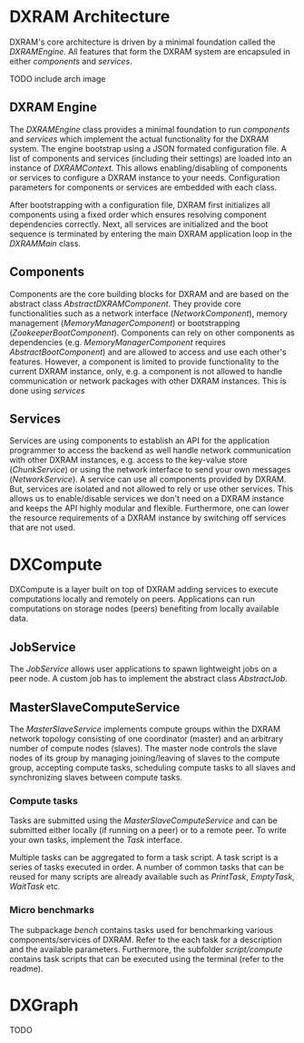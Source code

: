 # DXRAM Architecture

DXRAM's core architecture is driven by a minimal foundation called the *DXRAMEngine*. All features that form the DXRAM system are encapsuled in either *components* and *services*.

TODO include arch image

## DXRAM Engine

The *DXRAMEngine* class provides a minimal foundation to run *components* and *services* which implement the actual functionality for the DXRAM system. 
The engine bootstrap using a JSON formated configuration file. A list of components and services (including their settings) are loaded into an instance of *DXRAMContext*. This allows enabling/disabling of components or services to configure a DXRAM instance to your needs. Configuration parameters for components or services are embedded with each class.

After bootstrapping with a configuration file, DXRAM first initializes all components using a fixed order which ensures resolving component dependencies correctly. Next, all services are initialized and the boot sequence is terminated by entering the main DXRAM application loop in the *DXRAMMain* class.

## Components

Components are the core building blocks for DXRAM and are based on the abstract class *AbstractDXRAMComponent*. They provide core functionalities such as a network interface (*NetworkComponent*), memory management (*MemoryManagerComponent*) or bootstrapping (*ZookeeperBootComponent*). Components can rely on other components as dependencies (e.g. *MemoryManagerComponent* requires *AbstractBootComponent*) and are allowed to access and use each other's features. However, a component is limited to provide functionality to the current DXRAM instance, only, e.g. a component is not allowed to handle communication or network packages with other DXRAM instances. This is done using *services*

## Services

Services are using components to establish an API for the application programmer to access the backend as well handle network communication with other DXRAM instances, e.g. access to the key-value store (*ChunkService*) or using the network interface to send your own messages (*NetworkService*). A service can use all components provided by DXRAM. But, services are isolated and not allowed to rely or use other services. This allows us to enable/disable services we don't need on a DXRAM instance and keeps the API highly modular and flexible. Furthermore, one can lower the resource requirements of a DXRAM instance by switching off services that are not used.

## 

# DXCompute

DXCompute is a layer built on top of DXRAM adding services to execute computations locally and remotely on peers. Applications can run computations on storage nodes (peers) benefiting from locally available data.

## JobService

The *JobService* allows user applications to spawn lightweight jobs on a peer node. A custom job has to implement the abstract class *AbstractJob*.

## MasterSlaveComputeService

The *MasterSlaveService* implements compute groups within the DXRAM network topology consisting of one coordinator (master) and an arbitrary number of compute nodes (slaves). The master node controls the slave nodes of its group by managing joining/leaving of slaves to the compute group, accepting compute tasks, scheduling compute tasks to all slaves and synchronizing slaves between compute tasks.

### Compute tasks

Tasks are submitted using the *MasterSlaveComputeService* and can be submitted either locally (if running on a peer) or to a remote peer. To write your own tasks, implement the *Task* interface. 

Multiple tasks can be aggregated to form a task script. A task script is a series of tasks executed in order. A number of common tasks that can be reused for many scripts are already available such as *PrintTask*, *EmptyTask*, *WaitTask* etc.

### Micro benchmarks

The subpackage *bench* contains tasks used for benchmarking various components/services of DXRAM. Refer to the each task for a description and the available parameters. Furthermore, the subfolder *script/compute* contains task scripts that can be executed using the terminal (refer to the readme).

# DXGraph

TODO
